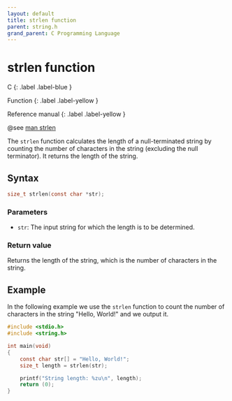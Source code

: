 ```yaml
---
layout: default
title: strlen function
parent: string.h
grand_parent: C Programming Language
---
```


# strlen function

C
{: .label .label-blue }

Function
{: .label .label-yellow }

Reference manual
{: .label .label-yellow }

@see [man strlen](https://man7.org/linux/man-pages/man3/strlen.3.html)

The `strlen` function calculates the length of a null-terminated string by counting the number of characters in the string (excluding the null terminator). It returns the length of the string.

## Syntax

```c
size_t strlen(const char *str);
```

### Parameters

- `str`: The input string for which the length is to be determined.

### Return value

Returns the length of the string, which is the number of characters in the string.

## Example

In the following example we use the `strlen` function to count the number of characters in the string "Hello, World!" and we output it.

```c
#include <stdio.h>
#include <string.h>

int main(void)
{
    const char str[] = "Hello, World!";
    size_t length = strlen(str);

    printf("String length: %zu\n", length);
    return (0);
}
```
